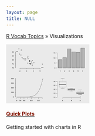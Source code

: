 ```yaml
---
layout: page
title: NULL
---
```


[R Vocab Topics](index) &#187; Visualizations

<div style="width: 150%;">

<div style="float: left; width: 30%;">

<a href="http://bradleyboehmke.github.io/tutorials/quickplots">
<img src="/public/images/visual/quickplots/quickplot2.png" style="display: block; margin: auto;" />
</a>

<h4><a href="http://bradleyboehmke.github.io/tutorials/quickplots"><font color="#821122;">Quick Plots</font></a></h4>
<div class="entry smaller">
Getting started with charts in R
</div>

</div>
 
<div style="float: left; width: 30%;">

 
</div>
 
 
<div style="float: left; width: 30%;">


</div>

<br style="clear: left;" />
</div>
